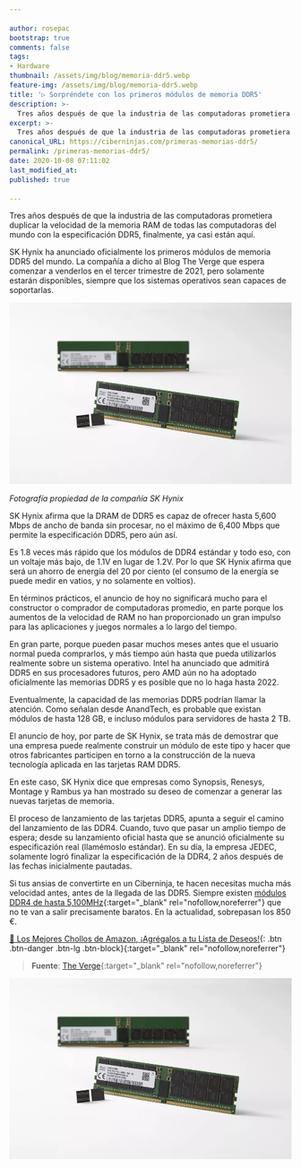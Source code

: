 ```yaml
---

author: rosepac
bootstrap: true
comments: false
tags:
- Hardware
thumbnail: /assets/img/blog/memoria-ddr5.webp
feature-img: /assets/img/blog/memoria-ddr5.webp
title: '▷ Sorpréndete con los primeros módulos de memoria DDR5'
description: >-
  Tres años después de que la industria de las computadoras prometiera duplicar la velocidad de la memoria de las computadoras del mundo con la especificación DDR5, finalmente casi está aquí. SK Hynix ha anunciado oficialmente los primeros módulos de memoria DDR5 del mundo, que ofrecen hasta 5,600 Mbps de ancho de banda.
excerpt: >-
  Tres años después de que la industria de las computadoras prometiera duplicar la velocidad de la memoria de las computadoras del mundo con la especificación DDR5, finalmente casi está aquí. SK Hynix ha anunciado oficialmente los primeros módulos de memoria DDR5 del mundo, que ofrecen hasta 5,600 Mbps de ancho de banda.
canonical_URL: https://ciberninjas.com/primeras-memorias-ddr5/
permalink: /primeras-memorias-ddr5/
date: 2020-10-08 07:11:02
last_modified_at: 
published: true

---
```


Tres años después de que la industria de las computadoras prometiera duplicar la velocidad de la memoria RAM de todas las computadoras del mundo con la especificación DDR5, finalmente, ya casi están aquí.

SK Hynix ha anunciado oficialmente los primeros módulos de memoria DDR5 del mundo. La compañía a dicho al Blog The Verge que espera comenzar a venderlos en el tercer trimestre de 2021, pero solamente estarán disponibles, siempre que los sistemas operativos sean capaces de soportarlas.

![Primeros módulos de memoria RAM DDR5 del mundo](/assets/img/blog/memoria-ddr5.webp "Primeros módulos de memoria RAM DDR5 del mundo")

*Fotografía propiedad de la compañía SK Hynix*

SK Hynix afirma que la DRAM de DDR5 es capaz de ofrecer hasta 5,600 Mbps de ancho de banda sin procesar, no el máximo de 6,400 Mbps que permite la especificación DDR5, pero aún así.

Es 1.8 veces más rápido que los módulos de DDR4 estándar y todo eso, con un voltaje más bajo, de 1.1V en lugar de 1.2V. Por lo que SK Hynix afirma que será un ahorro de energía del 20 por ciento (el consumo de la energía se puede medir en vatios, y no solamente en voltios).

En términos prácticos, el anuncio de hoy no significará mucho para el constructor o comprador de computadoras promedio, en parte porque los aumentos de la velocidad de RAM no han proporcionado un gran impulso para las aplicaciones y juegos normales a lo largo del tiempo.

En gran parte, porque pueden pasar muchos meses antes que el usuario normal pueda comprarlos, y más tiempo aún hasta que pueda utilizarlos realmente sobre un sistema operativo. Intel ha anunciado que admitirá DDR5 en sus procesadores futuros, pero AMD aún no ha adoptado oficialmente las memorias DDR5 y es posible que no lo haga hasta 2022.

Eventualmente, la capacidad de las memorias DDR5 podrían llamar la atención. Como señalan desde AnandTech, es probable que existan módulos de hasta 128 GB, e incluso módulos para servidores de hasta 2 TB.

El anuncio de hoy, por parte de SK Hynix, se trata más de demostrar que una empresa puede realmente construir un módulo de este tipo y hacer que otros fabricantes participen en torno a la construcción de la nueva tecnología aplicada en las tarjetas RAM DDR5.

En este caso, SK Hynix dice que empresas como Synopsis, Renesys, Montage y Rambus ya han mostrado su deseo de comenzar a generar las nuevas tarjetas de memoria.

El proceso de lanzamiento de las tarjetas DDR5, apunta a seguir el camino del lanzamiento de las DDR4. Cuando, tuvo que pasar un amplio tiempo de espera; desde su lanzamiento oficial hasta que se anunció oficialmente su especificazión real (llamémoslo estándar). En su día, la empresa JEDEC, solamente logró finalizar la especificación de la DDR4, 2 años después de las fechas inicialmente pautadas.

Si tus ansias de convertirte en un Ciberninja, te hacen necesitas mucha más velocidad antes, antes de la llegada de las DDR5. Siempre existen [módulos DDR4 de hasta 5,100MHz](https://amzn.to/34BeFZN "Compra los módulos de memoria ram de módulos DDR4 de hasta 5,100MHz de Ballistix"){:target="_blank" rel="nofollow,noreferrer"} que no te van a salir precisamente baratos. En la actualidad, sobrepasan los 850 €.

[🛒 Los Mejores Chollos de Amazon, ¡Agrégalos a tu Lista de Deseos!](/amazon/ "Los Mejores Chollos de Amazon, Ofertas Flash, Black Monday y Amazon Prime Day"){: .btn .btn-danger .btn-lg .btn-block}{:target="_blank" rel="nofollow,noreferrer"}

> **Fuente**: [The Verge](https://www.theverge.com/circuitbreaker/2020/10/7/21506883/ddr5-ram-memory-first-modules-sk-hynix "The Verge"){:target="_blank" rel="nofollow,noreferrer"}

![Sorpréndete con los primeros módulos de memoria DDR5](/assets/img/blog/memoria-ddr5.webp "Sorpréndete con los primeros módulos de memoria DDR5")